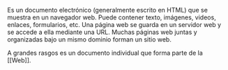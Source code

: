 Es un documento electrónico (generalmente escrito en HTML) que se muestra en un navegador web.
Puede contener texto, imágenes, videos, enlaces, formularios, etc.
Una página web se guarda en un servidor web y se accede a ella mediante una URL.
Muchas páginas web juntas y organizadas bajo un mismo dominio forman un sitio web.

A grandes rasgos es un documento individual que forma parte de la [[Web]].
